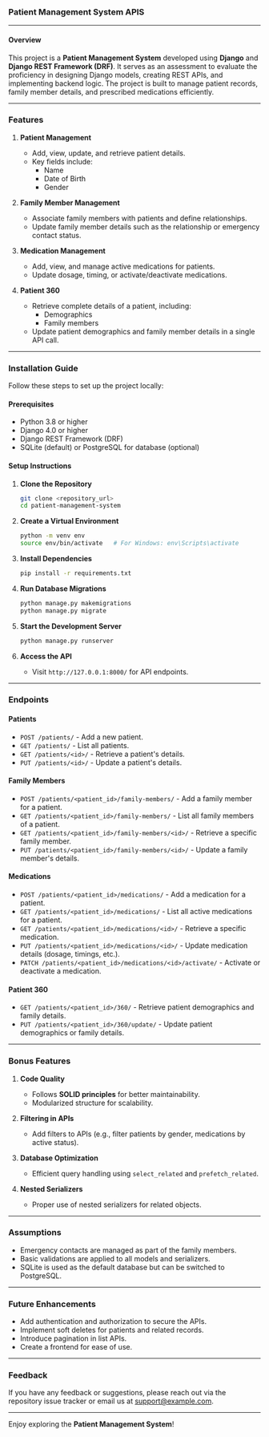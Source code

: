 ### Patient Management System APIS

---

#### **Overview**

This project is a **Patient Management System** developed using **Django** and **Django REST Framework (DRF)**. It serves as an assessment to evaluate the proficiency in designing Django models, creating REST APIs, and implementing backend logic. The project is built to manage patient records, family member details, and prescribed medications efficiently.

---

### **Features**

1. **Patient Management**
   - Add, view, update, and retrieve patient details.
   - Key fields include:
     - Name
     - Date of Birth
     - Gender

2. **Family Member Management**
   - Associate family members with patients and define relationships.
   - Update family member details such as the relationship or emergency contact status.

3. **Medication Management**
   - Add, view, and manage active medications for patients.
   - Update dosage, timing, or activate/deactivate medications.

4. **Patient 360**
   - Retrieve complete details of a patient, including:
     - Demographics
     - Family members
   - Update patient demographics and family member details in a single API call.

---

### **Installation Guide**

Follow these steps to set up the project locally:

#### **Prerequisites**
- Python 3.8 or higher
- Django 4.0 or higher
- Django REST Framework (DRF)
- SQLite (default) or PostgreSQL for database (optional)

#### **Setup Instructions**
1. **Clone the Repository**
   ```bash
   git clone <repository_url>
   cd patient-management-system
   ```

2. **Create a Virtual Environment**
   ```bash
   python -m venv env
   source env/bin/activate   # For Windows: env\Scripts\activate
   ```

3. **Install Dependencies**
   ```bash
   pip install -r requirements.txt
   ```

4. **Run Database Migrations**
   ```bash
   python manage.py makemigrations
   python manage.py migrate
   ```

5. **Start the Development Server**
   ```bash
   python manage.py runserver
   ```

6. **Access the API**
   - Visit `http://127.0.0.1:8000/` for API endpoints.

---

### **Endpoints**

#### **Patients**
- `POST /patients/` - Add a new patient.
- `GET /patients/` - List all patients.
- `GET /patients/<id>/` - Retrieve a patient's details.
- `PUT /patients/<id>/` - Update a patient's details.

#### **Family Members**
- `POST /patients/<patient_id>/family-members/` - Add a family member for a patient.
- `GET /patients/<patient_id>/family-members/` - List all family members of a patient.
- `GET /patients/<patient_id>/family-members/<id>/` - Retrieve a specific family member.
- `PUT /patients/<patient_id>/family-members/<id>/` - Update a family member's details.

#### **Medications**
- `POST /patients/<patient_id>/medications/` - Add a medication for a patient.
- `GET /patients/<patient_id>/medications/` - List all active medications for a patient.
- `GET /patients/<patient_id>/medications/<id>/` - Retrieve a specific medication.
- `PUT /patients/<patient_id>/medications/<id>/` - Update medication details (dosage, timings, etc.).
- `PATCH /patients/<patient_id>/medications/<id>/activate/` - Activate or deactivate a medication.

#### **Patient 360**
- `GET /patients/<patient_id>/360/` - Retrieve patient demographics and family details.
- `PUT /patients/<patient_id>/360/update/` - Update patient demographics or family details.

---

### **Bonus Features**
1. **Code Quality**
   - Follows **SOLID principles** for better maintainability.
   - Modularized structure for scalability.
   
2. **Filtering in APIs**
   - Add filters to APIs (e.g., filter patients by gender, medications by active status).

3. **Database Optimization**
   - Efficient query handling using `select_related` and `prefetch_related`.

4. **Nested Serializers**
   - Proper use of nested serializers for related objects.

---

### **Assumptions**
- Emergency contacts are managed as part of the family members.
- Basic validations are applied to all models and serializers.
- SQLite is used as the default database but can be switched to PostgreSQL.

---

### **Future Enhancements**
- Add authentication and authorization to secure the APIs.
- Implement soft deletes for patients and related records.
- Introduce pagination in list APIs.
- Create a frontend for ease of use.

---

### **Feedback**
If you have any feedback or suggestions, please reach out via the repository issue tracker or email us at [support@example.com](mailto:support@example.com).

---

Enjoy exploring the **Patient Management System**!